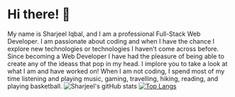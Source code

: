 # Hi there! 👋
My name is Sharjeel Iqbal, and I am a professional Full-Stack Web Developer. I am passionate about coding and when I have the chance I explore new technologies or technologies I haven't come across before. Since becoming a Web Developer I have had the pleasure of being able to create any of the ideass that pop in my head. I implore you to take a look at what I am and have worked on! When I am not coding, I spend most of my time listening and playing music, gaming, travelling, hiking, reading, and playing basketball. 
![Sharjeel's gitHub stats](https://github-readme-stats.vercel.app/api?username=SharjeelSiqbal&theme=dracula&show_icons=true) 
[![Top Langs](https://github-readme-stats.vercel.app/api/top-langs/?username=SharjeelSiqbal&theme=dracula&layout=compact&line_height=10)](https://github.com/anuraghazra/github-readme-stats)



<!---
SharjeelSIqbal/SharjeelSIqbal is a ✨ special ✨ repository because its `README.md` (this file) appears on your GitHub profile.
You can click the Preview link to take a look at your changes.
--->
